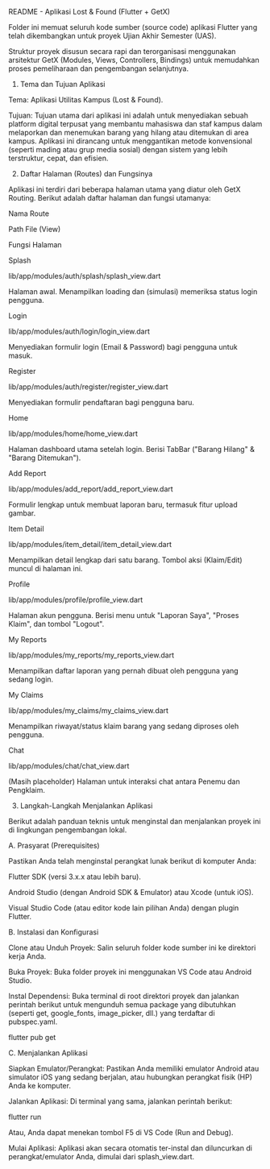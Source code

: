 <!-- # lost_and_found

A new Flutter project.

## Getting Started

This project is a starting point for a Flutter application.

A few resources to get you started if this is your first Flutter project:

- [Lab: Write your first Flutter app](https://docs.flutter.dev/get-started/codelab)
- [Cookbook: Useful Flutter samples](https://docs.flutter.dev/cookbook)

For help getting started with Flutter development, view the
[online documentation](https://docs.flutter.dev/), which offers tutorials,
samples, guidance on mobile development, and a full API reference. -->

README - Aplikasi Lost & Found (Flutter + GetX)

Folder ini memuat seluruh kode sumber (source code) aplikasi Flutter yang telah
dikembangkan untuk proyek Ujian Akhir Semester (UAS).

Struktur proyek disusun secara rapi dan terorganisasi menggunakan arsitektur GetX (Modules, Views, Controllers, Bindings) untuk memudahkan proses pemeliharaan dan pengembangan selanjutnya.

1. Tema dan Tujuan Aplikasi

Tema: Aplikasi Utilitas Kampus (Lost & Found).

Tujuan: Tujuan utama dari aplikasi ini adalah untuk menyediakan sebuah platform digital terpusat yang membantu mahasiswa dan staf kampus dalam melaporkan dan menemukan barang yang hilang atau ditemukan di area kampus. Aplikasi ini dirancang untuk menggantikan metode konvensional (seperti mading atau grup media sosial) dengan sistem yang lebih terstruktur, cepat, dan efisien.

2. Daftar Halaman (Routes) dan Fungsinya

Aplikasi ini terdiri dari beberapa halaman utama yang diatur oleh GetX Routing. Berikut adalah daftar halaman dan fungsi utamanya:

Nama Route

Path File (View)

Fungsi Halaman

Splash

lib/app/modules/auth/splash/splash_view.dart

Halaman awal. Menampilkan loading dan (simulasi) memeriksa status login pengguna.

Login

lib/app/modules/auth/login/login_view.dart

Menyediakan formulir login (Email & Password) bagi pengguna untuk masuk.

Register

lib/app/modules/auth/register/register_view.dart

Menyediakan formulir pendaftaran bagi pengguna baru.

Home

lib/app/modules/home/home_view.dart

Halaman dashboard utama setelah login. Berisi TabBar ("Barang Hilang" & "Barang Ditemukan").

Add Report

lib/app/modules/add_report/add_report_view.dart

Formulir lengkap untuk membuat laporan baru, termasuk fitur upload gambar.

Item Detail

lib/app/modules/item_detail/item_detail_view.dart

Menampilkan detail lengkap dari satu barang. Tombol aksi (Klaim/Edit) muncul di halaman ini.

Profile

lib/app/modules/profile/profile_view.dart

Halaman akun pengguna. Berisi menu untuk "Laporan Saya", "Proses Klaim", dan tombol "Logout".

My Reports

lib/app/modules/my_reports/my_reports_view.dart

Menampilkan daftar laporan yang pernah dibuat oleh pengguna yang sedang login.

My Claims

lib/app/modules/my_claims/my_claims_view.dart

Menampilkan riwayat/status klaim barang yang sedang diproses oleh pengguna.

Chat

lib/app/modules/chat/chat_view.dart

(Masih placeholder) Halaman untuk interaksi chat antara Penemu dan Pengklaim.

3. Langkah-Langkah Menjalankan Aplikasi

Berikut adalah panduan teknis untuk menginstal dan menjalankan proyek ini di lingkungan pengembangan lokal.

A. Prasyarat (Prerequisites)

Pastikan Anda telah menginstal perangkat lunak berikut di komputer Anda:

Flutter SDK (versi 3.x.x atau lebih baru).

Android Studio (dengan Android SDK & Emulator) atau Xcode (untuk iOS).

Visual Studio Code (atau editor kode lain pilihan Anda) dengan plugin Flutter.

B. Instalasi dan Konfigurasi

Clone atau Unduh Proyek:
Salin seluruh folder kode sumber ini ke direktori kerja Anda.

Buka Proyek:
Buka folder proyek ini menggunakan VS Code atau Android Studio.

Instal Dependensi:
Buka terminal di root direktori proyek dan jalankan perintah berikut untuk mengunduh semua package yang dibutuhkan (seperti get, google_fonts, image_picker, dll.) yang terdaftar di pubspec.yaml.

flutter pub get


C. Menjalankan Aplikasi

Siapkan Emulator/Perangkat:
Pastikan Anda memiliki emulator Android atau simulator iOS yang sedang berjalan, atau hubungkan perangkat fisik (HP) Anda ke komputer.

Jalankan Aplikasi:
Di terminal yang sama, jalankan perintah berikut:

flutter run


Atau, Anda dapat menekan tombol F5 di VS Code (Run and Debug).

Mulai Aplikasi:
Aplikasi akan secara otomatis ter-instal dan diluncurkan di perangkat/emulator Anda, dimulai dari splash_view.dart.
